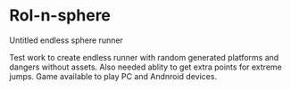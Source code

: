 # Rol-n-sphere
Untitled endless sphere runner


Test work to create endless runner with random generated platforms and dangers without assets. Also needed ablity to get extra points for extreme jumps. Game available to play PC and Andnroid devices. 
